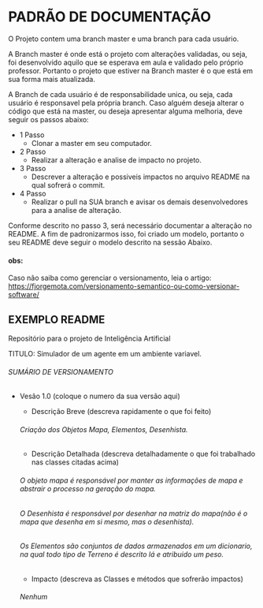 # PADRÃO DE DOCUMENTAÇÃO 

O Projeto contem uma branch master e uma branch para cada usuário.

A Branch master é onde está o projeto com alterações validadas, ou seja, foi desenvolvido aquilo
que se esperava em aula e validado pelo próprio professor. Portanto o projeto que estiver na Branch master
é o que está em sua forma mais atualizada.

A Branch de cada usuário é de responsabilidade unica, ou seja, cada usuário é responsavel pela própria branch.
Caso alguém deseja alterar o código que está na master, ou deseja apresentar alguma melhoria, deve seguir os passos abaixo:

- 1 Passo
  - Clonar a master em seu computador. 
- 2 Passo
  - Realizar a alteração e analise de impacto no projeto. 
- 3 Passo
  - Descrever a alteração e possiveis impactos no arquivo README na qual sofrerá o commit. 
- 4 Passo
  - Realizar o pull na SUA branch e avisar os demais desenvolvedores para a analise de alteração. 


Conforme descrito no passo 3, será necessário documentar a alteração no README. A fim de padronizarmos isso,
foi criado um modelo, portanto o seu README deve seguir o modelo descrito na sessão Abaixo.
#### obs:   
Caso não saiba como gerenciar o versionamento, leia o artigo:
https://fjorgemota.com/versionamento-semantico-ou-como-versionar-software/


## EXEMPLO README
Repositório para o projeto de Inteligência Artificial

TITULO: Simulador de um agente em um ambiente variavel.


###### SUMÁRIO DE VERSIONAMENTO ######

- Vesão 1.0 (coloque o numero da sua versão aqui)
	
	- Descrição Breve (descreva rapidamente o que foi feito)
	###### Criação dos Objetos Mapa, Elementos, Desenhista. ###### 
	
	- Descrição Detalhada (descreva detalhadamente o que foi trabalhado nas classes citadas acima)
	###### O objeto mapa é responsável por manter as informações de mapa e abstrair o processo na geração do mapa. ######
	###### O Desenhista é responsável por desenhar na matriz do mapa(não é o mapa que desenha em si mesmo, mas o desenhista). ######
	###### Os Elementos são conjuntos de dados armazenados em um dicionario, na qual todo tipo de Terreno é descrito lá e atribuido um peso. ######
	
	- Impacto (descreva as Classes e métodos que sofrerão impactos)
	###### Nenhum ######
	
	


